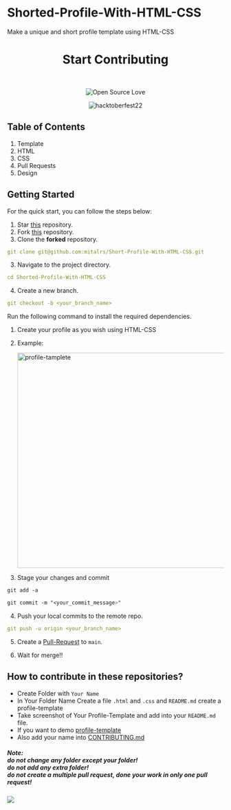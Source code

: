 # Shorted-Profile-With-HTML-CSS

Make a unique and short profile template using HTML-CSS

<h1 align="center">Start Contributing </h1>
<br>

<div align="center">

 ![Open Source Love](https://badges.frapsoft.com/os/v2/open-source.svg?v=103)

</div>

<div align="center">
  <img src="https://res.cloudinary.com/practicaldev/image/fetch/s--z77cA0sA--/c_imagga_scale,f_auto,fl_progressive,h_420,q_auto,w_1000/https://dev-to-uploads.s3.amazonaws.com/uploads/articles/u1iciy9ywvafaw72pa0v.png" alt="hacktoberfest22">
</div>

<h2>Table of Contents</h2>
<ol>
  <li>Template</li>
  <li>HTML</li>
  <li>CSS</li>
  <li>Pull Requests</li>
  <li>Design</li>
</ol>


## **Getting Started**

For the quick start, you can follow the steps below:

1. Star <a href="https://github.com/mitalrs/Short-Profile-With-HTML-CSS" title="this">this</a> repository.
2. Fork <a href="https://github.com/mitalrs/Short-Profile-With-HTML-CSS" title="this">this</a> repository.
3. Clone the **forked** repository.

```yml
git clone git@github.com:mitalrs/Short-Profile-With-HTML-CSS.git
```
3. Navigate to the project directory.

```yml
cd Shorted-Profile-With-HTML-CSS
```

4. Create a new branch.

```yml
git checkout -b <your_branch_name>
```

Run the following command to install the required dependencies.

1. Create your profile as you wish using HTML-CSS
2. Example:

    <img src="/MitalSapkale/img/profileTamplete.png" alt="profile-tamplete" width="500" height="500">

3. Stage your changes and commit

```css
git add -a

git commit -m "<your_commit_message>"
```

4. Push your local commits to the remote repo.

```yml
git push -u origin <your_branch_name>
```

5. Create a <a href="https://docs.github.com/en/pull-requests/collaborating-with-pull-requests/proposing-changes-to-your-work-with-pull-requests/about-pull-requests" title="Pull Request">Pull-Request</a> to `main`.

6. Wait for merge!!


## How to contribute in these repositories?

- Create Folder with `Your Name`
- In Your Folder Name Create a file `.html` and `.css` and `README.md` create a profile-template
- Take screenshot of Your Profile-Template and add into your `README.md` file.
- If you want to demo <a href="https://github.com/mitalrs/Short-Profile-With-HTML-CSS/tree/main/MitalSapkale" title="see the repo">profile-template</a>
- Also add your name into <a href="/CONTRIBUTING.md">CONTRIBUTING.md</a>

##### Note:<br> do not change any folder except your folder! <br> do not add any extra folder! <br> do not create a multiple pull request, done your work in only one pull request!

<a href="https://github.com/mitalrs/Short-Profile-With-HTML-CSS/graphs/contributors">
  <img src="https://contrib.rocks/image?repo=mitalrs/Short-Profile-With-HTML-CSS" />
</a>
